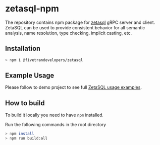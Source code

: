 # zetasql-npm

The repository contains npm package for [zetasql](https://github.com/google/zetasql) gRPC server and client.
ZetaSQL can be used to provide consistent behavior for all semantic analysis, name resolution, type checking, implicit casting, etc.

## Installation

```sh
> npm i @fivetrandevelopers/zetasql 
```

## Example Usage

Please follow to demo project to see full [ZetaSQL usage examples](https://github.com/fivetran/zetasql-npm-examples).

## How to build

To build it locally you need to have `npm` installed.

Run the following commands in the root directory

```sh
> npm install
> npm run build:all
```
